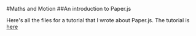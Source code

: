 #Maths and Motion
##An introduction to Paper.js

Here's all the files for a tutorial that I wrote about Paper.js.
The tutorial is [here](http://pebblecode.com/blog/)
